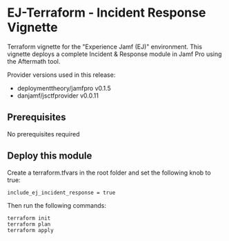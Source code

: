 # EJ-Terraform - Incident Response Vignette

Terraform vignette for the "Experience Jamf (EJ)" environment. This vignette deploys a complete Incident & Response module in Jamf Pro using the Aftermath tool.

Provider versions used in this release:

- deploymenttheory/jamfpro v0.1.5
- danjamf/jsctfprovider v0.0.11

## Prerequisites

No prerequisites required

## Deploy this module

Create a terraform.tfvars in the root folder and set the following knob to true:

```
include_ej_incident_response = true
```

Then run the following commands:

```
terraform init
terraform plan
terraform apply
```


